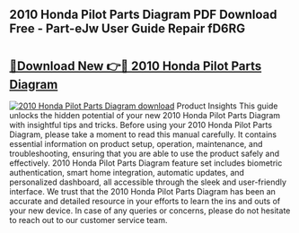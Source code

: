 ## 2010 Honda Pilot Parts Diagram PDF Download Free - Part-eJw User Guide Repair fD6RG

# <h2><a href="http://dfmskx.blite.top/?on=2010+Honda+Pilot+Parts+Diagram">🔗Download New 👉🔴 2010 Honda Pilot Parts Diagram</a></h2>

[![2010 Honda Pilot Parts Diagram download](https://i.imgur.com/lujVjoI.png)](http://dfmskx.blite.top/?on=2010+Honda+Pilot+Parts+Diagram)
Product Insights This guide unlocks the hidden potential of your new 2010 Honda Pilot Parts Diagram with insightful tips and tricks. Before using your 2010 Honda Pilot Parts Diagram, please take a moment to read this manual carefully. It contains essential information on product setup, operation, maintenance, and troubleshooting, ensuring that you are able to use the product safely and effectively. 2010 Honda Pilot Parts Diagram feature set includes biometric authentication, smart home integration, automatic updates, and personalized dashboard, all accessible through the sleek and user-friendly interface. We trust that the 2010 Honda Pilot Parts Diagram has been an accurate and detailed resource in your efforts to learn the ins and outs of your new device. In case of any queries or concerns, please do not hesitate to reach out to our customer service team.
